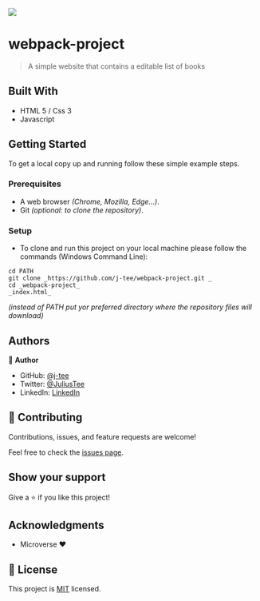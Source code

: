 ![](https://img.shields.io/badge/Microverse-blueviolet)

# webpack-project

> A simple website that contains a editable list of books


## Built With

- HTML 5 / Css 3
- Javascript


## Getting Started

To get a local copy up and running follow these simple example steps.

### Prerequisites

  - A web browser _(Chrome, Mozilla, Edge...)_.
  - Git _(optional: to clone the repository)_.

### Setup

  - To clone and run this project on your local machine please follow the commands (Windows Command Line):
  ```
  cd PATH 
  git clone _https://github.com/j-tee/webpack-project.git _
  cd _webpack-project_
  _index.html_ 
  ```
  _(instead of PATH put yor preferred directory where the repository files will download)_


## Authors

👤 **Author**

- GitHub: [@j-tee](https://github.com/j-tee)
- Twitter: [@JuliusTee](https://twitter.com/JuliusTee)
- LinkedIn: [LinkedIn](www.linkedin.com/in/julius-tetteh-0121ab7b)


## 🤝 Contributing

Contributions, issues, and feature requests are welcome!

Feel free to check the [issues page](../../issues/).

## Show your support

Give a ⭐️ if you like this project!

## Acknowledgments

- Microverse :heart:

## 📝 License

This project is [MIT](./LICENSE) licensed.
